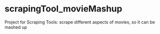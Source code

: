 # scrapingTool_movieMashup
Project for Scraping Tools: scrape different aspects of movies, so it can be mashed up
